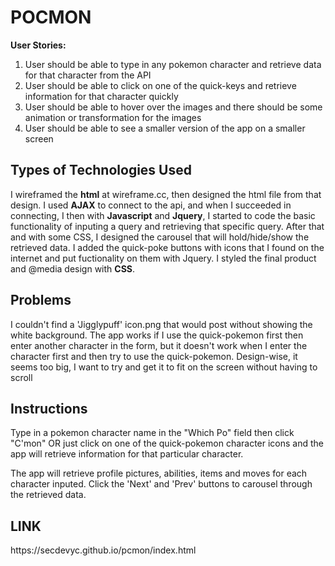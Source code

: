 <h1>POCMON</h1>

<b>User Stories:</b>
1. User should be able to type in any pokemon character and retrieve data for that character from the API
2. User should be able to click on one of the quick-keys and retrieve information for that character quickly
3. User should be able to hover over the images and there should be some animation or transformation for the images
4. User should be able to see a smaller version of the app on a smaller screen


<h2>Types of Technologies Used</h2>
I wireframed the <b>html</b> at wireframe.cc, then designed the html file from that design. 
I used <b>AJAX</b> to connect to the api, and when I succeeded in connecting, I then with <b>Javascript</b> and <b>Jquery</b>, I started to code the basic functionality of inputing a query and retrieving that specific query. After that and with some CSS, I designed the carousel that will hold/hide/show the retrieved data. I added the quick-poke buttons with icons that I found on the internet and put fuctionality on them with Jquery. I styled the final product and @media design with <b>CSS</b>. 

<h2>Problems</h2>
I couldn't find a 'Jigglypuff' icon.png that would post without showing the white background. 
The app works if I use the quick-pokemon first then enter another character in the form, but it doesn't work when I enter the character first and then try to use the quick-pokemon.
Design-wise, it seems too big, I want to try and get it to fit on the screen without having to scroll

<h2>Instructions</h2>
Type in a pokemon character name in the "Which Po" field then click "C'mon"
OR
just click on one of the quick-pokemon character icons and the app will retrieve information for that particular character. 

The app will retrieve profile pictures, abilities, items and moves for each character inputed. Click the 'Next' and 'Prev' buttons to carousel through the retrieved data. 

<h2>LINK</h2>
https://secdevyc.github.io/pcmon/index.html

